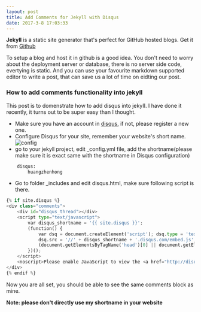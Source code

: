 ```yaml
---
layout: post
title: Add Comments for Jekyll with Disqus
date: 2017-3-8 17:03:33
---
```


**Jekyll** is a static site generator that's perfect for GitHub hosted blogs. Get it from [Github](https://github.com/barryclark/jekyll-now)

To setup a blog and host it in github is a good idea. You don't need to worry about the deployment server or database, there is no server side code, evertying is static. And you can use your favourite markdown supported editor to write a post, that can save us a lot of time on eidting our post. 

### How to add comments functionality into jekyll

This post is to domenstrate how to add disqus into jekyII. I have done it recently, it turns out to be super easy than I thought.

- Make sure you have an account in [disqus](https://disqus.com/), if not, please register a new one. 
- Configure Disqus for your site, remember your website's short name.
![config](https://huangzhenhong.github.io/images/config-disqus.png)
- go to your jekyll project, edit _config.yml file, add the shortname(please make sure it is exact same with the shortname in Disqus configuration)

```Python
    disqus: 
        huangzhenhong
```

- Go to folder _includes and edit disqus.html, make sure following script is there.

```Python
{% if site.disqus %}
<div class="comments">
	<div id="disqus_thread"></div>
	<script type="text/javascript">
	    var disqus_shortname = '{{ site.disqus }}';
	    (function() {
	        var dsq = document.createElement('script'); dsq.type = 'text/javascript'; dsq.async = true;
	        dsq.src = '//' + disqus_shortname + '.disqus.com/embed.js';
	        (document.getElementsByTagName('head')[0] || document.getElementsByTagName('body')[0]).appendChild(dsq);
	    })();
	</script>
	<noscript>Please enable JavaScript to view the <a href="http://disqus.com/?ref_noscript">comments powered by Disqus.</a></noscript>
</div>
{% endif %}
```

Now you are all set, you should be able to see the same comments block as mine. 

**Note: please don't directly use my shortname in your website**
